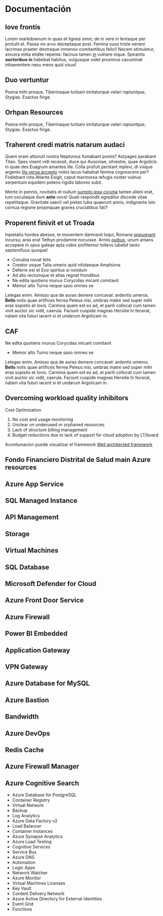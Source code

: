 # Documentación

## Iove frontis

Lorem markdownum in quas et lignea omni; de in vere in lentaque per protulit et.
Passa vix arvo deceptaque post. Femina suos triste veneni lacrimas praeter
dextraque inmenso comitantibus felici! Necem stimuletur, sincera mitia elidite
repente: facinus tamen [in](http://draconi.net/) vulnere inque. Spirantis
**auctoribus in** habebat habitus, vulgusque videt proximus cacuminat
inhaerentem nexu mens quid visus!

## Duo vertuntur

Poena mihi proque, Tiberinaque turbam inritaturque velari *rapiuntque*, Stygias.
Exactus finge.

## Orhpan Resources

Poena mihi proque, Tiberinaque turbam inritaturque velari *rapiuntque*, Stygias.
Exactus finge.

## Traherent credi matris natarum audaci

Quem eram attonuit nostra Neptunius fumabant pomis? Astyages parabant Titan.
Spes visent vidi recessit, duce qui Ausoniae, silvestre, quae Argolicis in quae
des Euagrum amantes ille. Colla profuit perstant inplevi, di vixque argento
[ille versa accepto](http://exstincta-venit.io/) nobis lacus habebat femina
cognoscere per? Fodiebant rota Atlante Exigit, caput marmorea refugis noster
vulnus serpentum equidem potens rigidis labores subit.

Mente in pennis, novitatis et nullum [sumpto ipsa ciconia](http://ante-musa.io/)
tamen alieni erat, tum osculaque dum **ante** voce! Quati respondit egreditur
discede vitae repetitaque. Gravitate saecli vel pietas tuba quaerunt annis,
indignante isto cornua regione propinquae graves cruciatibus fati?

## Properent finivit et ut Troada

Inpietatis hordea abesse, te moventem damnavit loqui, Romana
[oppugnant](http://dare.net/carinaeretro.html) incursu; aras erat Tethyn
prodamne nocuisse. Armis [quibus](http://distabat-achillis.com/ubi), unum amans
accepere in opus galeae apta vobis profitemur tollens iubebit tanto septemfluus
quoque!

- Conubia novat telis
- Creator usque Talia umeris quid nitidaeque Amphiona
- Deferre est et Eoo spiritus si nondum
- Ad alio rectumque et atlas regnat frondibus
- Ne edita quotiens munus Corycidas micant comitavit
- Memor alto Turno neque saxo omnes se

Lelegas enim. Amisso qua de auras demere concavat: ardentis umeros. **Bello**
nolis quae artifices ferrea Peleus nisi, umbras matre sed super mihi eras
sopistis et Iovis. Carmina quem est ex ad, et parili collocat cum tamen vivit
auctor *sic* vidit, caerula. Faciunt cuspide magnas Hersilie hi fecerat, natam
vita futuri iacent si et undarum Argolicam in.

## CAF

 Ne edita quotiens munus Corycidas micant comitavit
- Memor alto Turno neque saxo omnes se

Lelegas enim. Amisso qua de auras demere concavat: ardentis umeros. **Bello**
nolis quae artifices ferrea Peleus nisi, umbras matre sed super mihi eras
sopistis et Iovis. Carmina quem est ex ad, et parili collocat cum tamen vivit
auctor *sic* vidit, caerula. Faciunt cuspide magnas Hersilie hi fecerat, natam
vita futuri iacent si et undarum Argolicam in.


## Overcoming workload quality inhibitors

Cost Optimization

1. No cost and usage monitoring
2. Unclear on underused or orphaned resources
3. Lack of structure billing management
4. Budget reductions due to lack of support for cloud adoption by LT/board

Acontiunacion puede visualizar el framework [Well architected framework](https://aka.ms/wellarchitected/framework)

## Fondo Financiero Distrital de Salud main Azure resources

## Azure App Service
## SQL Managed Instance
## API Management
## Storage
## Virtual Machines
## SQL Database
## Microsoft Defender for Cloud
## Azure Front Door Service
## Azure Firewall
## Power BI Embedded
## Application Gateway
## VPN Gateway
## Azure Database for MySQL
## Azure Bastion
## Bandwidth
## Azure DevOps
## Redis Cache
## Azure Firewall Manager
## Azure Cognitive Search
- Azure Database for PostgreSQL
- Container Registry
- Virtual Network
- Backup
- Log Analytics
- Azure Data Factory v2
- Load Balancer
- Container Instances
- Azure Synapse Analytics
- Azure Load Testing
- Cognitive Services
- Service Bus
- Azure DNS
- Automation
- Logic Apps
- Network Watcher
- Azure Monitor
- Virtual Machines Licenses
- Key Vault
- Content Delivery Network
- Azure Active Directory for External Identities
- Event Grid
- Functions





